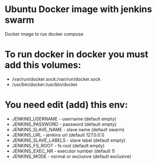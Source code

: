 # Ubuntu Docker image with jenkins swarm
Docker image to run docker compose

# To run docker in docker you must add this volumes:
- /var/run/docker.sock:/var/run/docker.sock
- /usr/bin/docker:/usr/bin/docker

# You need edit (add) this env:
- JENKINS_USERNAME - username (default empty)
- JENKINS_PASSWORD - password (default empty)
- JENKINS_SLAVE_NAME - slave name (default swarm)
- JENKINS_URL - jenkins url (default 127.0.0.1)
- JENKINS_SLAVE_LABELS - slave label (default empty)
- JENKINS_FS_ROOT - fs root (default empty)
- JENKINS_EXEC_NR - executor number (default 1)
- JENKINS_MODE - normal or exclusive (default exclusive)

